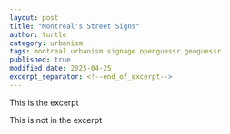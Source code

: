 ```yaml
---
layout: post
title: "Montreal's Street Signs"
author: turtle
category: urbanism
tags: montreal urbanism signage openguessr geoguessr
published: true
modified_date: 2025-04-25
excerpt_separator: <!--end_of_excerpt-->
---
```

This is the excerpt
<!--end_of_excerpt-->
This is not in the excerpt
